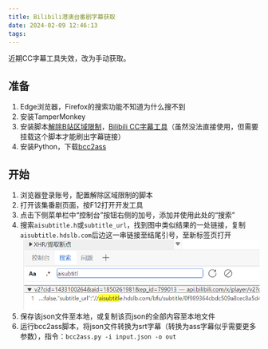 ```yaml
---
title: Bilibili港澳台番剧字幕获取
date: 2024-02-09 12:46:13
tags:
---
```

近期CC字幕工具失效，改为手动获取。  
## 准备
1. Edge浏览器，Firefox的搜索功能不知道为什么搜不到  
2. 安装TamperMonkey  
3. 安装脚本[解除B站区域限制](https://greasyfork.org/scripts/25718)，[Bilibili CC字幕工具](https://greasyfork.org/scripts/378513)（虽然没法直接使用，但需要挂载这个脚本才能刷出字幕链接）  
4. 安装Python，下载[bcc2ass](https://github.com/y2361547758/bcc2ass)  
## 开始
1. 浏览器登录账号，配置解除区域限制的脚本  
2. 打开该集番剧页面，按F12打开开发工具  
3. 点击下侧菜单栏中“控制台”按钮右侧的加号，添加并使用此处的“搜索”  
4. 搜索`aisubtitle.h`或`subtitle_url`，找到图中类似结果的一处链接，复制`aisubtitle.hdslb.com`后边这一串链接至结尾引号，至新标签页打开  
![](./20240209-bilibilisub/img1.png)
5. 保存该json文件至本地，或复制该页json的全部内容至本地文件  
6. 运行bcc2ass脚本，将json文件转换为srt字幕（转换为ass字幕似乎需要更多参数），指令：`bcc2ass.py -i input.json -o out`  